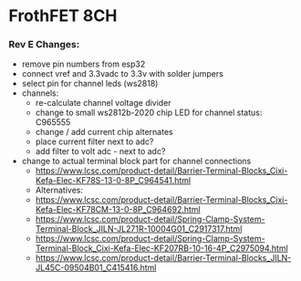 # FrothFET 8CH

### Rev E Changes:

* remove pin numbers from esp32
* connect vref and 3.3vadc to 3.3v with solder jumpers
* select pin for channel leds (ws2818)
* channels:
  * re-calculate channel voltage divider
  * change to small ws2812b-2020 chip LED for channel status:  C965555
  * change / add current chip alternates
  * place current filter next to adc?
  * add filter to volt adc - next to adc?
* change to actual terminal block part for channel connections
  * https://www.lcsc.com/product-detail/Barrier-Terminal-Blocks_Cixi-Kefa-Elec-KF78S-13-0-8P_C964541.html
  * Alternatives:
  * https://www.lcsc.com/product-detail/Barrier-Terminal-Blocks_Cixi-Kefa-Elec-KF78CM-13-0-8P_C964692.html
  * https://www.lcsc.com/product-detail/Spring-Clamp-System-Terminal-Block_JILN-JL271R-10004G01_C2917317.html
  * https://www.lcsc.com/product-detail/Spring-Clamp-System-Terminal-Block_Cixi-Kefa-Elec-KF207RB-10-16-4P_C2975094.html
  * https://www.lcsc.com/product-detail/Barrier-Terminal-Blocks_JILN-JL45C-09504B01_C415416.html
